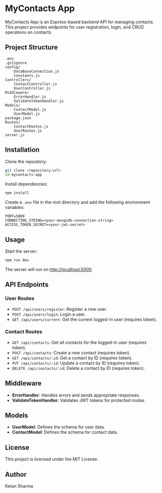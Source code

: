 # MyContacts App

MyContacts App is an Express-based backend API for managing contacts. This project provides endpoints for user registration, login, and CRUD operations on contacts.

## Project Structure

```
.env
.gitignore
config/
    DataBaseConnection.js
    Constants.js
Controllers/
    ContactController.js
    UserController.js
Middleware/
    ErrorHandler.js
    ValidateTokenHandler.js
Models/
    ContactModel.js
    UserModel.js
package.json
Routes/
    ContactRoutes.js
    UserRoutes.js
server.js
```

## Installation

Clone the repository:
```sh
git clone <repository-url>
cd mycontacts-app
```

Install dependencies:
```sh
npm install
```

Create a `.env` file in the root directory and add the following environment variables:
```
PORT=5000
CONNECTING_STRING=<your-mongodb-connection-string>
ACCESS_TOKEN_SECRET=<your-jwt-secret>
```

## Usage

Start the server:
```sh
npm run dev
```

The server will run on [http://localhost:5000](http://localhost:5000).

## API Endpoints

### User Routes
- `POST /api/users/register`: Register a new user.
- `POST /api/users/login`: Login a user.
- `GET /api/users/current`: Get the current logged-in user (requires token).

### Contact Routes
- `GET /api/contacts`: Get all contacts for the logged-in user (requires token).
- `POST /api/contacts`: Create a new contact (requires token).
- `GET /api/contacts/:id`: Get a contact by ID (requires token).
- `PUT /api/contacts/:id`: Update a contact by ID (requires token).
- `DELETE /api/contacts/:id`: Delete a contact by ID (requires token).

## Middleware

- **ErrorHandler**: Handles errors and sends appropriate responses.
- **ValidateTokenHandler**: Validates JWT tokens for protected routes.

## Models

- **UserModel**: Defines the schema for user data.
- **ContactModel**: Defines the schema for contact data.

## License

This project is licensed under the MIT License.

## Author

Ketan Sharma